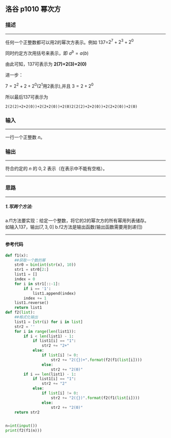 ## 洛谷 p1010 幂次方
### 描述

* * *

任何一个正整数都可以用2的幂次方表示。例如 137=$2^7+2^3+2^0$  

同时约定方次用括号来表示，即 $a^b=a(b)$  

由此可知，137可表示为 **2(7)+2(3)+2(0)**   

进一步：  

$7= 2^2+2+2^0$($2^1$用2表示),并且 $3=2+2^0$  

所以最后137可表示为  

`2(2(2)+2+2(0))+2(2+2(0))+2(0)2(2(2)+2+2(0))+2(2+2(0))+2(0)`

### 输入

* * *
一行一个正整数 $n$。

### 输出
***
符合约定的 $n$ 的 $0,2$ 表示（在表示中不能有空格）。

***
### 思路
***
##### 1.写两个方法:  
a.f1方法要实现：给定一个整数，将它的2的幂次方的所有幂用列表储存。  
如输入$137$，输出$[7,3,0]$
b.f2方法是输出函数(输出函数需要用到递归)

***


#### 参考代码
```python
def f1(x):
    ##获取一个数的幂
    str0 = bin(int(str(x), 10))
    str1 = str0[2:]
    list1 = []
    index = 0
    for i in str1[::-1]:
        if i == '1':
            list1.append(index)
        index += 1
    list1.reverse()
    return list1
def f2(list):
    ##格式化输出
    list1 = [str(i) for i in list]
    str2 = ''
    for i in range(len(list1)):
        if i < len(list1) - 1:
            if list1[i] == "1":
                str2 += "2+"
            else:
                if list[i] != 0:
                    str2 += "2({})+".format(f2(f1(list[i])))
                else:
                    str2 += "2(0)"
        if i == len(list1) - 1:
            if list1[i] == "1":
                str2 += "2"
            else:
                if list[i] != 0:
                    str2 += "2({})".format(f2(f1(list[i])))
                else:
                    str2 += "2(0)"
    return str2


n=int(input())
print(f2(f1(n)))

 

```
